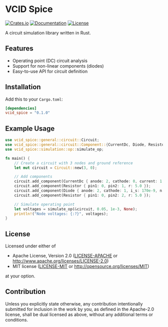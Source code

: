# VCID Spice

[![Crates.io](https://img.shields.io/crates/v/vcid_spice.svg)](https://crates.io/crates/vcid_spice)
[![Documentation](https://docs.rs/vcid_spice/badge.svg)](https://docs.rs/vcid_spice)
[![License](https://img.shields.io/crates/l/vcid_spice.svg)](LICENSE)

A circuit simulation library written in Rust.

## Features

- Operating point (DC) circuit analysis
- Support for non-linear components (diodes)
- Easy-to-use API for circuit definition

## Installation

Add this to your `Cargo.toml`:

```toml
[dependencies]
vcid_spice = "0.1.0"
```

## Example Usage

```rust
use vcid_spice::general::circuit::Circuit;
use vcid_spice::general::circuit::Component::{CurrentDc, Diode, Resistor};
use vcid_spice::simulation::op::simulate_op;

fn main() {
    // Create a circuit with 3 nodes and ground reference
    let mut circuit = Circuit::new(3, 0);

    // Add components
    circuit.add_component(CurrentDc { anode: 2, cathode: 0, current: 1.0 });
    circuit.add_component(Resistor { pin1: 0, pin2: 1, r: 5.0 });
    circuit.add_component(Diode { anode: 2, cathode: 1, i_s: 170e-9, n: 2.0 });
    circuit.add_component(Resistor { pin1: 0, pin2: 2, r: 5.0 });

    // Simulate operating point
    let voltages = simulate_op(&circuit, 0.05, 1e-3, None);
    println!("Node voltages: {:?}", voltages);
}
```

## License

Licensed under either of

 * Apache License, Version 2.0
   ([LICENSE-APACHE](LICENSE-APACHE) or http://www.apache.org/licenses/LICENSE-2.0)
 * MIT license
   ([LICENSE-MIT](LICENSE-MIT) or http://opensource.org/licenses/MIT)

at your option.

## Contribution

Unless you explicitly state otherwise, any contribution intentionally submitted
for inclusion in the work by you, as defined in the Apache-2.0 license, shall be
dual licensed as above, without any additional terms or conditions. 